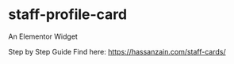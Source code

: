 # staff-profile-card
An Elementor Widget

Step by Step Guide Find here: https://hassanzain.com/staff-cards/

